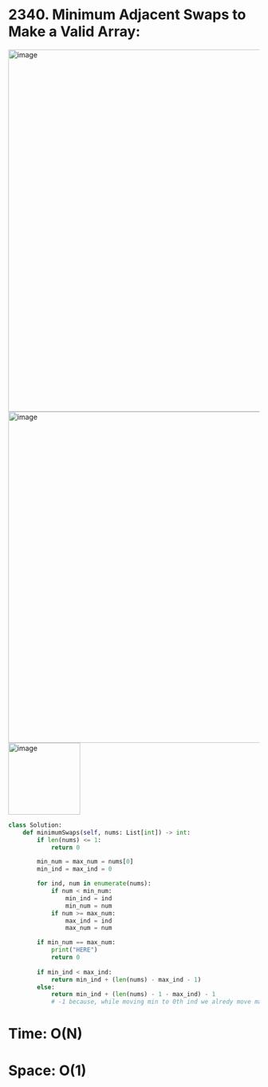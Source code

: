 # 2340. Minimum Adjacent Swaps to Make a Valid Array:

<img width="726" alt="image" src="https://github.com/jatinbhutka/LeetCode-2022/assets/35987583/36c09755-f5fe-4cd1-a770-0a4f0f0d928d">
<img width="664" alt="image" src="https://github.com/jatinbhutka/LeetCode-2022/assets/35987583/ea4c58d3-c98e-44c3-b59d-827548b31798">
<img width="144" alt="image" src="https://github.com/jatinbhutka/LeetCode-2022/assets/35987583/d9aca6a4-adbf-46ad-8d13-ffaad51389c8">


```python
class Solution:
    def minimumSwaps(self, nums: List[int]) -> int:
        if len(nums) <= 1:
            return 0

        min_num = max_num = nums[0]
        min_ind = max_ind = 0

        for ind, num in enumerate(nums):
            if num < min_num:
                min_ind = ind
                min_num = num
            if num >= max_num:
                max_ind = ind
                max_num = num

        if min_num == max_num:
            print("HERE")
            return 0
        
        if min_ind < max_ind:
            return min_ind + (len(nums) - max_ind - 1)
        else:
            return min_ind + (len(nums) - 1 - max_ind) - 1 
            # -1 because, while moving min to 0th ind we alredy move max_num by 1 place
```

# Time: O(N)
# Space: O(1)
